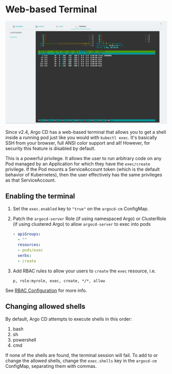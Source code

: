 # Web-based Terminal

![Argo CD Terminal](../assets/terminal.png)

Since v2.4, Argo CD has a web-based terminal that allows you to get a shell inside a running pod just like you would with
`kubectl exec`. It's basically SSH from your browser, full ANSI color support and all! However, for security this feature
is disabled by default.

This is a powerful privilege. It allows the user to run arbitrary code on any Pod managed by an Application for which
they have the `exec/create` privilege. If the Pod mounts a ServiceAccount token (which is the default behavior of 
Kubernetes), then the user effectively has the same privileges as that ServiceAccount.

## Enabling the terminal

1. Set the `exec.enabled` key to `"true"` on the `argocd-cm` ConfigMap.

2. Patch the `argocd-server` Role (if using namespaced Argo) or ClusterRole (if using clustered Argo) to allow `argocd-server`
to exec into pods

    ```yaml
    - apiGroups:
      - ""
      resources:
      - pods/exec
      verbs:
      - create
    ```

3. Add RBAC rules to allow your users to `create` the `exec` resource, i.e. 

    ```
    p, role:myrole, exec, create, */*, allow
    ```

See [RBAC Configuration](rbac.md#exec-resource) for more info.

## Changing allowed shells

By default, Argo CD attempts to execute shells in this order:

1. bash
2. sh
3. powershell
4. cmd

If none of the shells are found, the terminal session will fail. To add to or change the allowed shells, change the 
`exec.shells` key in the `argocd-cm` ConfigMap, separating them with commas.
